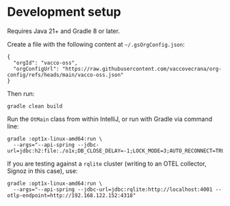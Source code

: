 # Development setup

Requires Java 21+ and Gradle 8 or later.

Create a file with the following content at `~/.gsOrgConfig.json`:
```
{
  "orgId": "vacco-oss",
  "orgConfigUrl": "https://raw.githubusercontent.com/vaccovecrana/org-config/refs/heads/main/vacco-oss.json"
}
```

Then run:
```
gradle clean build
```

Run the `OtMain` class from within IntelliJ, or run with Gradle via command line:
```
gradle :opt1x-linux-amd64:run \
  --args="--api-spring --jdbc-url=jdbc:h2:file:./o1x;DB_CLOSE_DELAY=-1;LOCK_MODE=3;AUTO_RECONNECT=TRUE"
```

If you are testing against a `rqlite` cluster (writing to an OTEL collector, Signoz in this case), use:
```
gradle :opt1x-linux-amd64:run \
  --args="--api-spring --jdbc-url=jdbc:rqlite:http://localhost:4001 --otlp-endpoint=http://192.168.122.152:4318"
```
